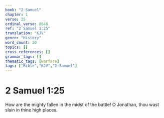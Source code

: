 ```yaml
---
book: "2 Samuel"
chapter: 1
verse: 25
ordinal_verse: 8048
ref: "2 Samuel 1:25"
translation: "KJV"
genre: "History"
word_count: 20
topics: []
cross_references: []
grammar_tags: []
thematic_tags: [warfare]
tags: ["Bible","KJV","2-Samuel"]
---
```


# 2 Samuel 1:25

How are the mighty fallen in the midst of the battle! O Jonathan, thou wast slain in thine high places.
